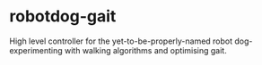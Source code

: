 # robotdog-gait
High level controller for the yet-to-be-properly-named robot dog- experimenting with walking algorithms and optimising gait.
